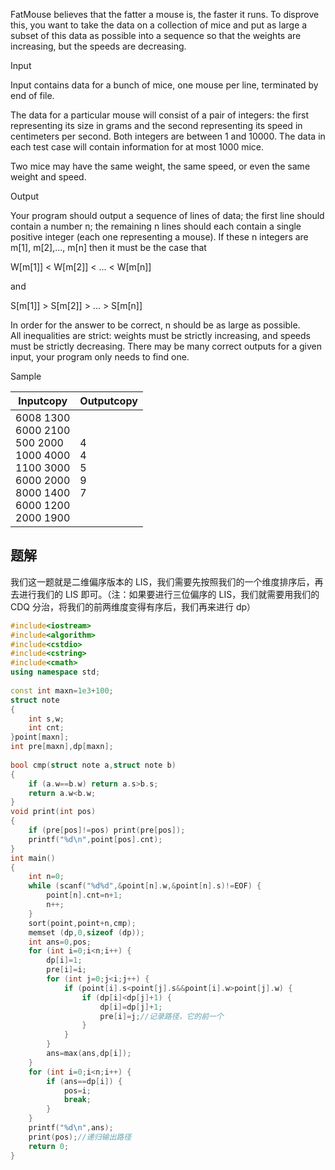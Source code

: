 FatMouse believes that the fatter a mouse is, the faster it runs. To disprove this, you want to take the data on a collection of mice and put as large a subset of this data as possible into a sequence so that the weights are increasing, but the speeds are decreasing.  

Input

Input contains data for a bunch of mice, one mouse per line, terminated by end of file.  
  
The data for a particular mouse will consist of a pair of integers: the first representing its size in grams and the second representing its speed in centimeters per second. Both integers are between 1 and 10000. The data in each test case will contain information for at most 1000 mice.  
  
Two mice may have the same weight, the same speed, or even the same weight and speed.  

Output

Your program should output a sequence of lines of data; the first line should contain a number n; the remaining n lines should each contain a single positive integer (each one representing a mouse). If these n integers are m[1], m[2],..., m[n] then it must be the case that  
  
W[m[1]] < W[m[2]] < ... < W[m[n]]  
  
and  
  
S[m[1]] > S[m[2]] > ... > S[m[n]]  
  
In order for the answer to be correct, n should be as large as possible.  
All inequalities are strict: weights must be strictly increasing, and speeds must be strictly decreasing. There may be many correct outputs for a given input, your program only needs to find one.  

Sample

|Inputcopy|Outputcopy|
|---|---|
|6008 1300<br>6000 2100<br>500 2000<br>1000 4000<br>1100 3000<br>6000 2000<br>8000 1400<br>6000 1200<br>2000 1900|4<br>4<br>5<br>9<br>7|

## 题解
我们这一题就是二维偏序版本的 LIS，我们需要先按照我们的一个维度排序后，再去进行我们的 LIS 即可。（注：如果要进行三位偏序的 LIS，我们就需要用我们的 CDQ 分治，将我们的前两维度变得有序后，我们再来进行 dp）

```cpp
#include<iostream>
#include<algorithm>
#include<cstdio>
#include<cstring>
#include<cmath>
using namespace std;
 
const int maxn=1e3+100;
struct note
{
    int s,w;
    int cnt;
}point[maxn];
int pre[maxn],dp[maxn];
 
bool cmp(struct note a,struct note b)
{
    if (a.w==b.w) return a.s>b.s;
    return a.w<b.w;
}
void print(int pos)
{
    if (pre[pos]!=pos) print(pre[pos]);
    printf("%d\n",point[pos].cnt);
}
int main()
{
    int n=0;
    while (scanf("%d%d",&point[n].w,&point[n].s)!=EOF) {
        point[n].cnt=n+1;
        n++;
    }
    sort(point,point+n,cmp);
    memset (dp,0,sizeof (dp));
    int ans=0,pos;
    for (int i=0;i<n;i++) {
        dp[i]=1;
        pre[i]=i;
        for (int j=0;j<i;j++) {
            if (point[i].s<point[j].s&&point[i].w>point[j].w) {
                if (dp[i]<dp[j]+1) {
                    dp[i]=dp[j]+1;
                    pre[i]=j;//记录路径，它的前一个
                }
            }
        }
        ans=max(ans,dp[i]);
    }
    for (int i=0;i<n;i++) {
        if (ans==dp[i]) {
            pos=i;
            break;
        }
    }
    printf("%d\n",ans);
    print(pos);//递归输出路径
    return 0;
}
```